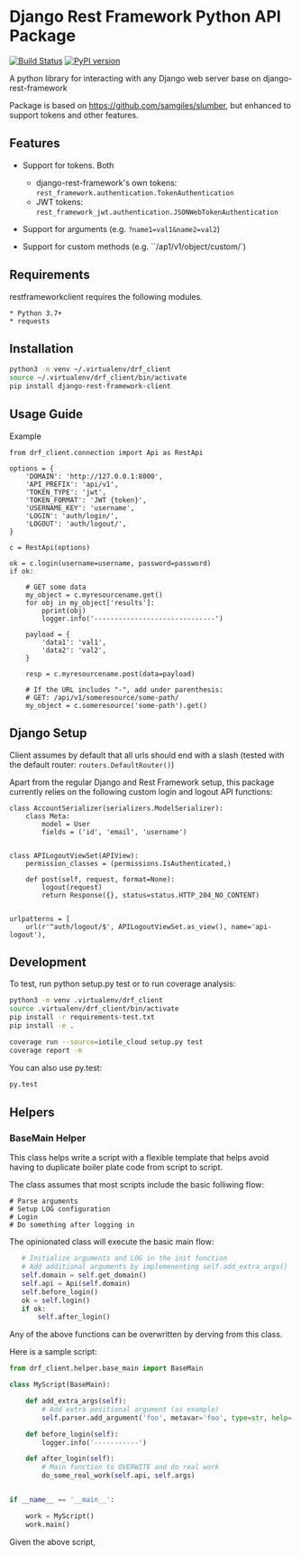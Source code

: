 # Django Rest Framework Python API Package

[![Build Status](https://travis-ci.org/dkarchmer/django-rest-framework-client.svg?branch=master)](https://travis-ci.org/dkarchmer/django-rest-framework-client)
[![PyPI version](https://img.shields.io/pypi/v/django-rest-framework-client.svg)](https://pypi.python.org/pypi/django-rest-framework-client) 

A python library for interacting with any Django web server base on django-rest-framework

Package is based on https://github.com/samgiles/slumber, but enhanced to support tokens and other features.

## Features

* Support for tokens. Both
    * django-rest-framework's own tokens: `rest_framework.authentication.TokenAuthentication`
    * JWT tokens: `rest_framework_jwt.authentication.JSONWebTokenAuthentication`

* Support for arguments (e.g. `?name1=val1&name2=val2`)

* Support for custom methods (e.g. ``/ap1/v1/object/custom/`)

## Requirements

restframeworkclient requires the following modules.

    * Python 3.7+
    * requests

## Installation

```bash
python3 -m venv ~/.virtualenv/drf_client
source ~/.virtualenv/drf_client/bin/activate
pip install django-rest-framework-client
```

## Usage Guide

Example

```
from drf_client.connection import Api as RestApi

options = {
    'DOMAIN': 'http://127.0.0.1:8000',
    'API_PREFIX': 'api/v1',
    'TOKEN_TYPE': 'jwt',
    'TOKEN_FORMAT': 'JWT {token}',
    'USERNAME_KEY': 'username',
    'LOGIN': 'auth/login/',
    'LOGOUT': 'auth/logout/',
}

c = RestApi(options)

ok = c.login(username=username, password=password)
if ok:

    # GET some data
    my_object = c.myresourcename.get()
    for obj in my_object['results']:
        pprint(obj)
        logger.info('------------------------------')

    payload = {
        'data1': 'val1',
        'data2': 'val2',
    }

    resp = c.myresourcename.post(data=payload)

    # If the URL includes "-", add under parenthesis:
    # GET: /api/v1/someresource/some-path/
    my_object = c.someresource('some-path').get()

```


## Django Setup

Client assumes by default that all urls should end with a slash (tested with the default
router: `routers.DefaultRouter()`)

Apart from the regular Django and Rest Framework setup, this package currently relies on the following custom
login and logout API functions:

```
class AccountSerializer(serializers.ModelSerializer):
    class Meta:
        model = User
        fields = ('id', 'email', 'username')


class APILogoutViewSet(APIView):
    permission_classes = (permissions.IsAuthenticated,)

    def post(self, request, format=None):
        logout(request)
        return Response({}, status=status.HTTP_204_NO_CONTENT)


urlpatterns = [
    url(r'^auth/logout/$', APILogoutViewSet.as_view(), name='api-logout'),

```

## Development

To test, run python setup.py test or to run coverage analysis:

```bash
python3 -m venv .virtualenv/drf_client
source .virtualenv/drf_client/bin/activate
pip install -r requirements-test.txt
pip install -e .

coverage run --source=iotile_cloud setup.py test
coverage report -m
```

You can also use py.test:

```bash
py.test
```

## Helpers

### BaseMain Helper

This class helps write a script with a flexible template that helps avoid having to duplicate
boiler plate code from script to script.

The class assumes that most scripts include the basic folliwing flow:

```
# Parse arguments
# Setup LOG configuration
# Login
# Do something after logging in
```

The opinionated class will execute the basic main flow:

```python
   # Initialize arguments and LOG in the init function
   # Add additional arguments by implemenenting self.add_extra_args()
   self.domain = self.get_domain()
   self.api = Api(self.domain)
   self.before_login()
   ok = self.login()
   if ok:
       self.after_login()
```

Any of the above functions can be overwritten by derving from this class.

Here is a sample script:

```python
from drf_client.helper.base_main import BaseMain

class MyScript(BaseMain):

    def add_extra_args(self):
        # Add extra positional argument (as example)
        self.parser.add_argument('foo', metavar='foo', type=str, help='RTFM')

    def before_login(self):
        logger.info('-----------')

    def after_login(self):
        # Main function to OVERWITE and do real work
        do_some_real_work(self.api, self.args)


if __name__ == '__main__':

    work = MyScript()
    work.main()
```

Given the above script, 